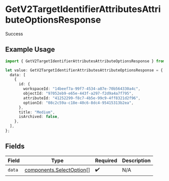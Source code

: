 # GetV2TargetIdentifierAttributesAttributeOptionsResponse

Success

## Example Usage

```typescript
import { GetV2TargetIdentifierAttributesAttributeOptionsResponse } from "attio-js/models/operations/getv2targetidentifierattributesattributeoptions.js";

let value: GetV2TargetIdentifierAttributesAttributeOptionsResponse = {
  data: [
    {
      id: {
        workspaceId: "14beef7a-99f7-4534-a87e-70b564330a4c",
        objectId: "97052eb9-e65e-443f-a297-f2d9a4a7f795",
        attributeId: "41252299-f8c7-4b5e-99c9-4ff8321d2f96",
        optionId: "08c2c59a-c18e-40c6-8dc4-95415313b2ea",
      },
      title: "Medium",
      isArchived: false,
    },
  ],
};
```

## Fields

| Field                                                                | Type                                                                 | Required                                                             | Description                                                          |
| -------------------------------------------------------------------- | -------------------------------------------------------------------- | -------------------------------------------------------------------- | -------------------------------------------------------------------- |
| `data`                                                               | [components.SelectOption](../../models/components/selectoption.md)[] | :heavy_check_mark:                                                   | N/A                                                                  |